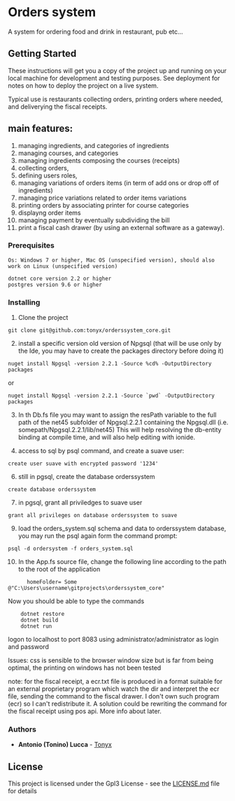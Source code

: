 # Orders system

A system for ordering food and drink in restaurant, pub etc...

## Getting Started

These instructions will get you a copy of the project up and running on your local machine for development and testing purposes. See deployment for notes on how to deploy the project on a live system.


Typical use is restaurants collecting orders, printing orders where needed, and deliverying the fiscal receipts.


## main features:
1) managing ingredients, and categories of ingredients
2) managing courses, and categories
3) managing ingredients composing the courses (receipts)
4) collecting orders,
5) defining users roles,
6) managing variations of orders items (in term of add ons or drop off of ingredients)
7) managing price variations related to order items variations
8) printing orders by associating printer for course categories
9) displayng order items 
10) managing payment by eventually subdividing the bill
11) print a fiscal cash drawer (by using an external software as a gateway).



### Prerequisites


```
Os: Windows 7 or higher, Mac OS (unspecified version), should also work on Linux (unspecified version)

dotnet core version 2.2 or higher
postgres version 9.6 or higher
```

### Installing

1) Clone the project 
```
git clone git@github.com:tonyx/orderssystem_core.git
```


2) install a specific version old version of Npgsql (that will be use only by the Ide, you may have to create the packages directory before doing it)
```
nuget install Npgsql -version 2.2.1 -Source %cd% -OutputDirectory packages 
```
or
```
nuget install Npgsql -version 2.2.1 -Source `pwd` -OutputDirectory packages 
```
 3) In th Db.fs file you may want to assign the resPath variable to the full path of the net45 subfolder of Npgsql.2.2.1 containing the Npgsql.dll (i.e. somepath/Npgsql.2.2.1/lib/net45) 
This will help resolving the db-entity binding at compile time, and will also help editing with ionide.



5) access to sql by psql command, and create a suave user:
```   
create user suave with encrypted password '1234'
```
6) still in pgsql, create the database orderssystem
```
create database orderssystem
```
7) in pgsql, grant all priviledges to suave user
```
grant all privileges on database orderssystem to suave
```
9) load the orders_system.sql schema and data to orderssystem database, you may run the psql again form the command prompt:
```
psql -d ordersystem -f orders_system.sql
```

10) In the App.fs source file, change the following line according to the path to the root of the application
```
      homeFolder= Some @"C:\Users\username\gitprojects\orderssystem_core"
```

Now you should be able to type the commands

```
	dotnet restore
	dotnet build
	dotnet run
```


logon to localhost to port 8083 using administrator/administrator as login and password 


Issues: css is sensible to the browser window size but is far from being optimal, 
the printing on windows has not been tested

note: for the fiscal receipt, a ecr.txt file is produced in a format suitable for an external proprietary program which watch the dir and interpret the ecr file, sending the command to the fiscal drawer.  I don't own such program (ecr) so I can't redistribute it. A solution could be rewriting the command for the fiscal receipt using pos api. More info about later.
 


### Authors

* **Antonio (Tonino) Lucca** - [Tonyx](https://github.com/tonyx)
 

## License

This project is licensed under the Gpl3 License - see the [LICENSE.md](LICENSE.md) file for details



